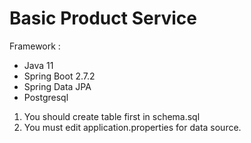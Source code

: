 # Basic Product Service

Framework :
- Java 11
- Spring Boot 2.7.2
- Spring Data JPA
- Postgresql

1. You should create table first in schema.sql
2. You must edit application.properties for data source.
